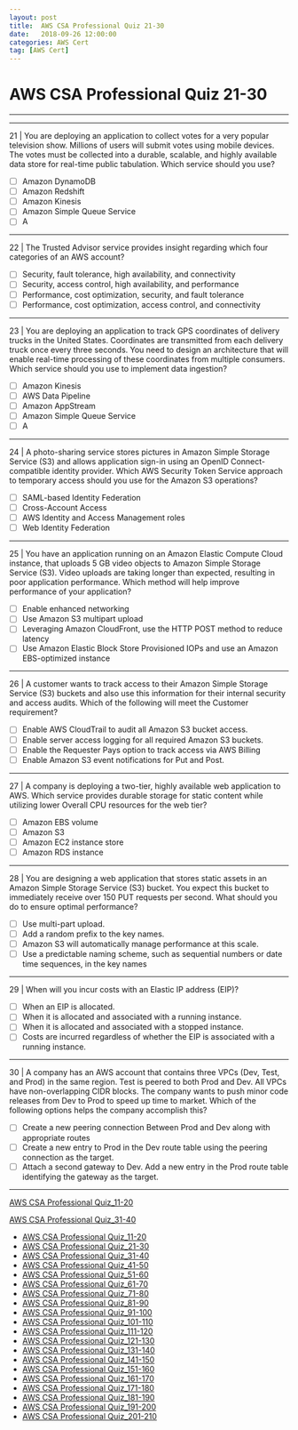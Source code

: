 ```yaml
---
layout: post 
title:  AWS CSA Professional Quiz 21-30 
date:   2018-09-26 12:00:00
categories: AWS Cert
tag: [AWS Cert]
---
```


AWS CSA Professional Quiz 21-30 
====
-----
-----
21 | You are deploying an application to collect votes for a very popular television show. Millions of users will submit votes using mobile devices. The votes must be collected into a durable, scalable, and highly available
data store for real-time public tabulation. Which service should you use?

  - [ ] Amazon DynamoDB
  - [ ] Amazon Redshift
  - [ ] Amazon Kinesis
  - [ ] Amazon Simple Queue Service
  - [ ] A

 ---------- 

22 | The Trusted Advisor service provides insight regarding which four categories of an AWS account?

  - [ ] Security, fault tolerance, high availability, and connectivity
  - [ ] Security, access control, high availability, and performance
  - [ ] Performance, cost optimization, security, and fault tolerance
  - [ ] Performance, cost optimization, access control, and connectivity

 ---------- 

23 | You are deploying an application to track GPS coordinates of delivery trucks in the United States. Coordinates are transmitted from each delivery truck once every three seconds. You need to design an architecture that will enable real-time processing of these coordinates from multiple consumers. Which service should you use to implement data ingestion?

  - [ ] Amazon Kinesis
  - [ ] AWS Data Pipeline
  - [ ] Amazon AppStream
  - [ ] Amazon Simple Queue Service
  - [ ] A

 ---------- 

24 | A photo-sharing service stores pictures in Amazon Simple Storage Service (S3) and allows application sign-in using an OpenID Connect-compatible identity provider. Which AWS Security Token Service approach to temporary access should you use for the Amazon S3 operations?

  - [ ] SAML-based Identity Federation
  - [ ] Cross-Account Access
  - [ ] AWS Identity and Access Management roles
  - [ ] Web Identity Federation

 ---------- 

25 | You have an application running on an Amazon Elastic Compute Cloud instance, that uploads 5 GB video objects to Amazon Simple Storage Service (S3). Video uploads are taking longer than expected, resulting in
poor application performance. Which method will help improve performance of your application?

  - [ ] Enable enhanced networking
  - [ ] Use Amazon S3 multipart upload
  - [ ] Leveraging Amazon CloudFront, use the HTTP POST method to reduce latency
  - [ ] Use Amazon Elastic Block Store Provisioned IOPs and use an Amazon EBS-optimized instance

 ---------- 

26 | A customer wants to track access to their Amazon Simple Storage Service (S3) buckets and also use this information for their internal security and access audits. Which of the following will meet the Customer requirement?

  - [ ] Enable AWS CloudTrail to audit all Amazon S3 bucket access.
  - [ ] Enable server access logging for all required Amazon S3 buckets.
  - [ ] Enable the Requester Pays option to track access via AWS Billing
  - [ ] Enable Amazon S3 event notifications for Put and Post.

 ---------- 

27 | A company is deploying a two-tier, highly available web application to AWS. Which service provides durable storage for static content while utilizing lower Overall CPU resources for the web tier?

  - [ ] Amazon EBS volume
  - [ ] Amazon S3
  - [ ] Amazon EC2 instance store
  - [ ] Amazon RDS instance

 ---------- 

28 | You are designing a web application that stores static assets in an Amazon Simple Storage Service (S3) bucket. You expect this bucket to immediately receive over 150 PUT requests per second. What should you do to ensure optimal performance?

  - [ ] Use multi-part upload.
  - [ ] Add a random prefix to the key names.
  - [ ] Amazon S3 will automatically manage performance at this scale.
  - [ ] Use a predictable naming scheme, such as sequential numbers or date time sequences, in the key names

 ---------- 

29 | When will you incur costs with an Elastic IP address (EIP)?

  - [ ] When an EIP is allocated.
  - [ ] When it is allocated and associated with a running instance.
  - [ ] When it is allocated and associated with a stopped instance.
  - [ ] Costs are incurred regardless of whether the EIP is associated with a running instance.

 ---------- 

30 | A company has an AWS account that contains three VPCs (Dev, Test, and Prod) in the same region. Test is peered to both Prod and Dev. All VPCs have non-overlapping CIDR blocks. The company wants to push minor code releases from Dev to Prod to speed up time to market. Which of the following options helps the company accomplish this?

  - [ ] Create a new peering connection Between Prod and Dev along with appropriate routes
  - [ ] Create a new entry to Prod in the Dev route table using the peering connection as the target.
  - [ ] Attach a second gateway to Dev. Add a new entry in the Prod route table identifying the gateway as the 
target.

 ---------- 
[AWS CSA Professional Quiz_11-20](aws/cert/2018/09/26/AWS_CSA_Professional_Quiz_11-20.html)

[AWS CSA Professional Quiz_31-40](aws/cert/2018/09/26/AWS_CSA_Professional_Quiz_31-40.html)

  * [AWS CSA Professional Quiz_11-20](aws/cert/2018/09/26/AWS_CSA_Professional_Quiz_11-20.html)
  * [AWS CSA Professional Quiz_21-30](aws/cert/2018/09/26/AWS_CSA_Professional_Quiz_21-30.html)
  * [AWS CSA Professional Quiz_31-40](aws/cert/2018/09/26/AWS_CSA_Professional_Quiz_31-40.html)
  * [AWS CSA Professional Quiz_41-50](aws/cert/2018/09/26/AWS_CSA_Professional_Quiz_41-50.html)
  * [AWS CSA Professional Quiz_51-60](aws/cert/2018/09/26/AWS_CSA_Professional_Quiz_51-60.html)
  * [AWS CSA Professional Quiz_61-70](aws/cert/2018/09/26/AWS_CSA_Professional_Quiz_61-70.html)
  * [AWS CSA Professional Quiz_71-80](aws/cert/2018/09/26/AWS_CSA_Professional_Quiz_71-80.html)
  * [AWS CSA Professional Quiz_81-90](aws/cert/2018/09/26/AWS_CSA_Professional_Quiz_81-90.html)
  * [AWS CSA Professional Quiz_91-100](aws/cert/2018/09/26/AWS_CSA_Professional_Quiz_91-100.html)
  * [AWS CSA Professional Quiz_101-110](aws/cert/2018/09/26/AWS_CSA_Professional_Quiz_101-110.html)
  * [AWS CSA Professional Quiz_111-120](aws/cert/2018/09/26/AWS_CSA_Professional_Quiz_111-120.html)
  * [AWS CSA Professional Quiz_121-130](aws/cert/2018/09/26/AWS_CSA_Professional_Quiz_121-130.html)
  * [AWS CSA Professional Quiz_131-140](aws/cert/2018/09/26/AWS_CSA_Professional_Quiz_131-140.html)
  * [AWS CSA Professional Quiz_141-150](aws/cert/2018/09/26/AWS_CSA_Professional_Quiz_141-150.html)
  * [AWS CSA Professional Quiz_151-160](aws/cert/2018/09/26/AWS_CSA_Professional_Quiz_151-160.html)
  * [AWS CSA Professional Quiz_161-170](aws/cert/2018/09/26/AWS_CSA_Professional_Quiz_161-170.html)
  * [AWS CSA Professional Quiz_171-180](aws/cert/2018/09/26/AWS_CSA_Professional_Quiz_171-180.html)
  * [AWS CSA Professional Quiz_181-190](aws/cert/2018/09/26/AWS_CSA_Professional_Quiz_181-190.html)
  * [AWS CSA Professional Quiz_191-200](aws/cert/2018/09/26/AWS_CSA_Professional_Quiz_191-200.html)
  * [AWS CSA Professional Quiz_201-210](aws/cert/2018/09/26/AWS_CSA_Professional_Quiz_201-210.html)

